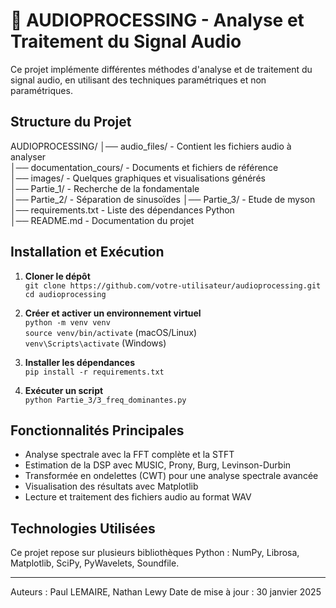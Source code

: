 # 🎵 AUDIOPROCESSING - Analyse et Traitement du Signal Audio

Ce projet implémente différentes méthodes d'analyse et de traitement du signal audio, en utilisant des techniques paramétriques et non paramétriques.

## Structure du Projet

AUDIOPROCESSING/
│── audio_files/ - Contient les fichiers audio à analyser  
│── documentation_cours/ - Documents et fichiers de référence  
│── images/ - Quelques graphiques et visualisations générés  
│── Partie_1/ - Recherche de la fondamentale  
│── Partie_2/ - Séparation de sinusoïdes
│── Partie_3/ - Etude de myson  
│── requirements.txt - Liste des dépendances Python  
│── README.md - Documentation du projet  

## Installation et Exécution

1. **Cloner le dépôt**  
   `git clone https://github.com/votre-utilisateur/audioprocessing.git`  
   `cd audioprocessing`  

2. **Créer et activer un environnement virtuel**  
   `python -m venv venv`  
   `source venv/bin/activate` (macOS/Linux)  
   `venv\Scripts\activate` (Windows)  

3. **Installer les dépendances**  
   `pip install -r requirements.txt`  

4. **Exécuter un script**  
   `python Partie_3/3_freq_dominantes.py`  

## Fonctionnalités Principales

- Analyse spectrale avec la FFT complète et la STFT  
- Estimation de la DSP avec MUSIC, Prony, Burg, Levinson-Durbin
- Transformée en ondelettes (CWT) pour une analyse spectrale avancée  
- Visualisation des résultats avec Matplotlib  
- Lecture et traitement des fichiers audio au format WAV  

## Technologies Utilisées

Ce projet repose sur plusieurs bibliothèques Python : NumPy, Librosa, Matplotlib, SciPy, PyWavelets, Soundfile.

---

Auteurs : Paul LEMAIRE, Nathan Lewy 
Date de mise à jour : 30 janvier 2025  
